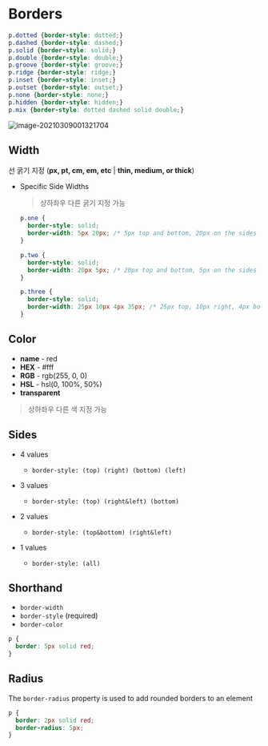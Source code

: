 # Borders

```css
p.dotted {border-style: dotted;}
p.dashed {border-style: dashed;}
p.solid {border-style: solid;}
p.double {border-style: double;}
p.groove {border-style: groove;}
p.ridge {border-style: ridge;}
p.inset {border-style: inset;}
p.outset {border-style: outset;}
p.none {border-style: none;}
p.hidden {border-style: hidden;}
p.mix {border-style: dotted dashed solid double;}
```

![image-20210309001321704](C:\Users\yejiH\AppData\Roaming\Typora\typora-user-images\image-20210309001321704.png)



## Width

선 굵기 지정 (**px, pt, cm, em, etc** | **thin, medium, or thick**)

- Specific Side Widths

  > 상하좌우 다른 굵기 지정 가능

  ```css
  p.one {
    border-style: solid;
    border-width: 5px 20px; /* 5px top and bottom, 20px on the sides */
  }
  
  p.two {
    border-style: solid;
    border-width: 20px 5px; /* 20px top and bottom, 5px on the sides */
  }
  
  p.three {
    border-style: solid;
    border-width: 25px 10px 4px 35px; /* 25px top, 10px right, 4px bottom and 35px left */
  }
  ```

  

## Color

- **name** - red
- **HEX** - #fff
- **RGB** - rgb(255, 0, 0)
- **HSL** - hsl(0, 100%, 50%)
- **transparent**

>  상하좌우 다른 색 지정 가능



## Sides

- 4 values
  - `border-style: (top) (right) (bottom) (left)`
- 3 values
  - `border-style: (top) (right&left) (bottom)`
- 2 values
  - `border-style: (top&bottom) (right&left)`

- 1 values 
  - `border-style: (all)`



## Shorthand

- `border-width`
- `border-style` (required)
- `border-color`

```css
p {
  border: 5px solid red;
}
```



## Radius

The `border-radius` property is used to add rounded borders to an element

```css
p {
  border: 2px solid red;
  border-radius: 5px;
}
```

